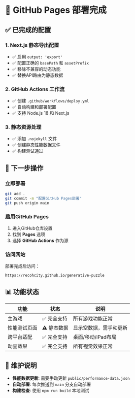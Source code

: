 # 🚀 GitHub Pages 部署完成

## ✅ 已完成的配置

### 1. Next.js 静态导出配置
- ✅ 启用 `output: 'export'`
- ✅ 配置正确的 `basePath` 和 `assetPrefix`
- ✅ 移除不兼容的动态功能
- ✅ 替换API路由为静态数据

### 2. GitHub Actions 工作流
- ✅ 创建 `.github/workflows/deploy.yml`
- ✅ 自动构建和部署配置
- ✅ 支持 Node.js 18 和 Next.js

### 3. 静态资源处理
- ✅ 添加 `.nojekyll` 文件
- ✅ 创建静态性能数据文件
- ✅ 构建测试通过

## 🎯 下一步操作

### 立即部署
```bash
git add .
git commit -m "配置GitHub Pages部署"
git push origin main
```

### 启用GitHub Pages
1. 进入GitHub仓库设置
2. 找到 **Pages** 选项
3. 选择 **GitHub Actions** 作为源

### 访问网站
部署完成后访问：
```
https://recohcity.github.io/generative-puzzle
```

## 📊 功能状态

| 功能 | 状态 | 说明 |
|------|------|------|
| 主游戏 | ✅ 完全支持 | 所有游戏功能正常 |
| 性能测试页面 | ⚠️ 静态数据 | 显示空数据，需手动更新 |
| 跨平台适配 | ✅ 完全支持 | 桌面/移动/iPad布局 |
| 动画效果 | ✅ 完全支持 | 所有视觉效果正常 |

## 🔧 维护说明

- **性能数据更新**: 需要手动更新 `public/performance-data.json`
- **自动部署**: 每次推送到 `main` 分支自动部署
- **构建检查**: 使用 `npm run build` 本地测试